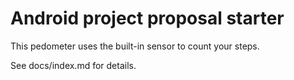 # Android project proposal starter

This pedometer uses the built-in sensor to count your steps. 

See docs/index.md for details.
